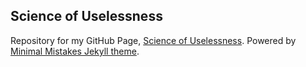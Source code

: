 ## Science of Uselessness

Repository for my GitHub Page,
[Science of Uselessness](https://rodrihgh.github.io).
Powered by [Minimal Mistakes Jekyll theme](https://github.com/mmistakes/minimal-mistakes).
